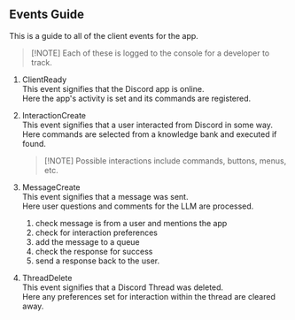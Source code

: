 ## Events Guide
This is a guide to all of the client events for the app.

> [!NOTE] Each of these is logged to the console for a developer to track.

1. ClientReady  
    This event signifies that the Discord app is online.  
    Here the app's activity is set and its commands are registered.

2. InteractionCreate  
    This event signifies that a user interacted from Discord in some way.  
    Here commands are selected from a knowledge bank and executed if found.

    > [!NOTE] Possible interactions include commands, buttons, menus, etc.

3. MessageCreate  
    This event signifies that a message was sent.  
    Here user questions and comments for the LLM are processed.  
    1. check message is from a user and mentions the app
    2. check for interaction preferences
    3. add the message to a queue
    4. check the response for success
    5.  send a response back to the user.

4. ThreadDelete  
    This event signifies that a Discord Thread was deleted.  
    Here any preferences set for interaction within the thread are cleared away.